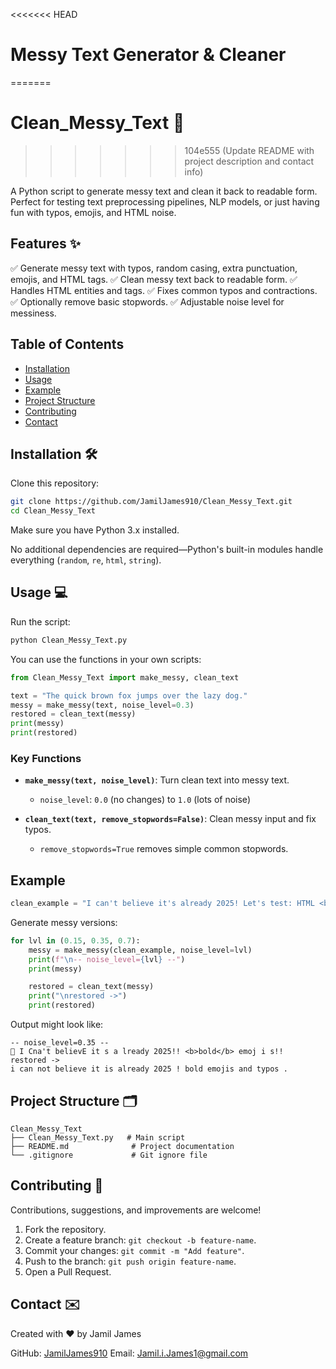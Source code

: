 <<<<<<< HEAD
# Messy Text Generator & Cleaner
=======
# Clean\_Messy\_Text 📝
>>>>>>> 104e555 (Update README with project description and contact info)

A Python script to generate messy text and clean it back to readable form.
Perfect for testing text preprocessing pipelines, NLP models, or just having fun with typos, emojis, and HTML noise.

## Features ✨

✅ Generate messy text with typos, random casing, extra punctuation, emojis, and HTML tags.
✅ Clean messy text back to readable form.
✅ Handles HTML entities and tags.
✅ Fixes common typos and contractions.
✅ Optionally remove basic stopwords.
✅ Adjustable noise level for messiness.

## Table of Contents

* [Installation](#installation-🛠️)
* [Usage](#usage-💻)
* [Example](#example)
* [Project Structure](#project-structure-🗂️)
* [Contributing](#contributing-🤝)
* [Contact](#contact-✉️)

## Installation 🛠️

Clone this repository:

```bash
git clone https://github.com/JamilJames910/Clean_Messy_Text.git
cd Clean_Messy_Text
```

Make sure you have Python 3.x installed.

No additional dependencies are required—Python's built-in modules handle everything (`random`, `re`, `html`, `string`).

## Usage 💻

Run the script:

```bash
python Clean_Messy_Text.py
```

You can use the functions in your own scripts:

```python
from Clean_Messy_Text import make_messy, clean_text

text = "The quick brown fox jumps over the lazy dog."
messy = make_messy(text, noise_level=0.3)
restored = clean_text(messy)
print(messy)
print(restored)
```

### Key Functions

* **`make_messy(text, noise_level)`**: Turn clean text into messy text.

  * `noise_level`: `0.0` (no changes) to `1.0` (lots of noise)
* **`clean_text(text, remove_stopwords=False)`**: Clean messy input and fix typos.

  * `remove_stopwords=True` removes simple common stopwords.

## Example

```python
clean_example = "I can't believe it's already 2025! Let's test: HTML <b>bold</b>, emojis, and typos."
```

Generate messy versions:

```python
for lvl in (0.15, 0.35, 0.7):
    messy = make_messy(clean_example, noise_level=lvl)
    print(f"\n-- noise_level={lvl} --")
    print(messy)

    restored = clean_text(messy)
    print("\nrestored ->")
    print(restored)
```

Output might look like:

```
-- noise_level=0.35 --
🙂 I Cna't believE it s a lready 2025!! <b>bold</b> emoj i s!!
restored ->
i can not believe it is already 2025 ! bold emojis and typos .
```

## Project Structure 🗂️

```
Clean_Messy_Text
├── Clean_Messy_Text.py   # Main script
├── README.md              # Project documentation
└── .gitignore             # Git ignore file
```

## Contributing 🤝

Contributions, suggestions, and improvements are welcome!

1. Fork the repository.
2. Create a feature branch: `git checkout -b feature-name`.
3. Commit your changes: `git commit -m "Add feature"`.
4. Push to the branch: `git push origin feature-name`.
5. Open a Pull Request.

## Contact ✉️

Created with ❤️ by Jamil James

GitHub: [JamilJames910](https://github.com/JamilJames910)
Email: [Jamil.i.James1@gmail.com](mailto:Jamil.i.James1@gmail.com)
